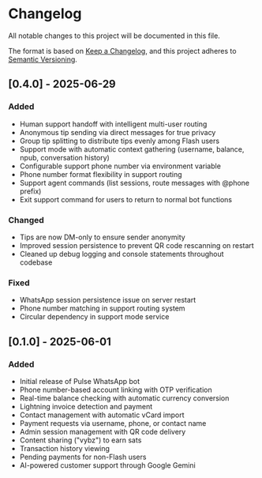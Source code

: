 # Changelog

All notable changes to this project will be documented in this file.

The format is based on [Keep a Changelog](https://keepachangelog.com/en/1.0.0/),
and this project adheres to [Semantic Versioning](https://semver.org/spec/v2.0.0.html).

## [0.4.0] - 2025-06-29

### Added
- Human support handoff with intelligent multi-user routing
- Anonymous tip sending via direct messages for true privacy
- Group tip splitting to distribute tips evenly among Flash users
- Support mode with automatic context gathering (username, balance, npub, conversation history)
- Configurable support phone number via environment variable
- Phone number format flexibility in support routing
- Support agent commands (list sessions, route messages with @phone prefix)
- Exit support command for users to return to normal bot functions

### Changed
- Tips are now DM-only to ensure sender anonymity
- Improved session persistence to prevent QR code rescanning on restart
- Cleaned up debug logging and console statements throughout codebase

### Fixed
- WhatsApp session persistence issue on server restart
- Phone number matching in support routing system
- Circular dependency in support mode service

## [0.1.0] - 2025-06-01

### Added
- Initial release of Pulse WhatsApp bot
- Phone number-based account linking with OTP verification
- Real-time balance checking with automatic currency conversion
- Lightning invoice detection and payment
- Contact management with automatic vCard import
- Payment requests via username, phone, or contact name
- Admin session management with QR code delivery
- Content sharing ("vybz") to earn sats
- Transaction history viewing
- Pending payments for non-Flash users
- AI-powered customer support through Google Gemini